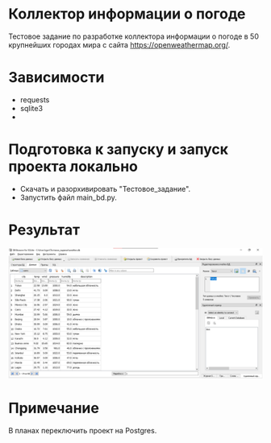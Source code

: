 # Коллектор информации о погоде
Тестовое задание по разработке коллектора информации о погоде в 50 крупнейших городах мира с сайта https://openweathermap.org/.
# Зависимости
+ requests
+ sqlite3
+ 
# Подготовка к запуску и запуск проекта локально
+ Скачать и разорхивировать "Тестовое_задание".
+ Запустить файл main_bd.py.
# Результат
![](https://github.com/drainexxx/Test_task/blob/main/Результат.png)
# Примечание
В планах переключить проект на Postgres.
